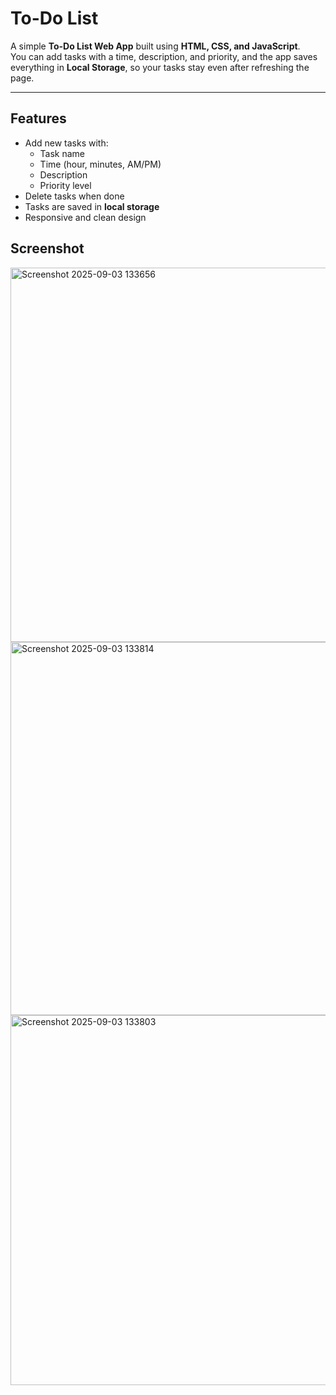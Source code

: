 #  To-Do List

A simple **To-Do List Web App** built using **HTML, CSS, and JavaScript**.  
You can add tasks with a time, description, and priority, and the app saves everything in **Local Storage**, so your tasks stay even after refreshing the page.

---

##  Features
- Add new tasks with:
  - Task name
  - Time (hour, minutes, AM/PM)
  - Description
  - Priority level
- Delete tasks when done
- Tasks are saved in **local storage**
- Responsive and clean design

## Screenshot
<img width="1359" height="599" alt="Screenshot 2025-09-03 133656" src="https://github.com/user-attachments/assets/75d301c6-2e73-49f0-ba39-945a62b8032a" />

<img width="1365" height="597" alt="Screenshot 2025-09-03 133814" src="https://github.com/user-attachments/assets/e3bd1a4b-6b4d-4b8a-b124-4150983d4602" />

<img width="1365" height="592" alt="Screenshot 2025-09-03 133803" src="https://github.com/user-attachments/assets/6b56b1bd-11dd-4f1a-9a9f-feff539ea39d" />
